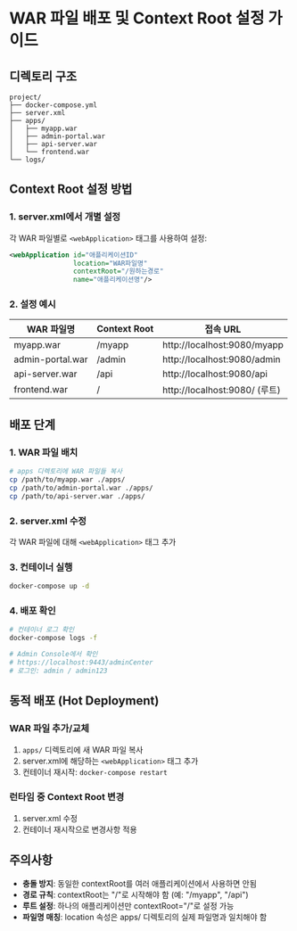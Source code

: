 # WAR 파일 배포 및 Context Root 설정 가이드

## 디렉토리 구조
```
project/
├── docker-compose.yml
├── server.xml
├── apps/
│   ├── myapp.war
│   ├── admin-portal.war
│   ├── api-server.war
│   └── frontend.war
└── logs/
```

## Context Root 설정 방법

### 1. server.xml에서 개별 설정
각 WAR 파일별로 `<webApplication>` 태그를 사용하여 설정:

```xml
<webApplication id="애플리케이션ID" 
                location="WAR파일명" 
                contextRoot="/원하는경로" 
                name="애플리케이션명"/>
```

### 2. 설정 예시

| WAR 파일명 | Context Root | 접속 URL |
|-----------|--------------|----------|
| myapp.war | /myapp | http://localhost:9080/myapp |
| admin-portal.war | /admin | http://localhost:9080/admin |
| api-server.war | /api | http://localhost:9080/api |
| frontend.war | / | http://localhost:9080/ (루트) |

## 배포 단계

### 1. WAR 파일 배치
```bash
# apps 디렉토리에 WAR 파일들 복사
cp /path/to/myapp.war ./apps/
cp /path/to/admin-portal.war ./apps/
cp /path/to/api-server.war ./apps/
```

### 2. server.xml 수정
각 WAR 파일에 대해 `<webApplication>` 태그 추가

### 3. 컨테이너 실행
```bash
docker-compose up -d
```

### 4. 배포 확인
```bash
# 컨테이너 로그 확인
docker-compose logs -f

# Admin Console에서 확인
# https://localhost:9443/adminCenter
# 로그인: admin / admin123
```

## 동적 배포 (Hot Deployment)

### WAR 파일 추가/교체
1. `apps/` 디렉토리에 새 WAR 파일 복사
2. server.xml에 해당하는 `<webApplication>` 태그 추가
3. 컨테이너 재시작: `docker-compose restart`

### 런타임 중 Context Root 변경
1. server.xml 수정
2. 컨테이너 재시작으로 변경사항 적용

## 주의사항

- **충돌 방지**: 동일한 contextRoot를 여러 애플리케이션에서 사용하면 안됨
- **경로 규칙**: contextRoot는 "/"로 시작해야 함 (예: "/myapp", "/api")
- **루트 설정**: 하나의 애플리케이션만 contextRoot="/"로 설정 가능
- **파일명 매칭**: location 속성은 apps/ 디렉토리의 실제 파일명과 일치해야 함
